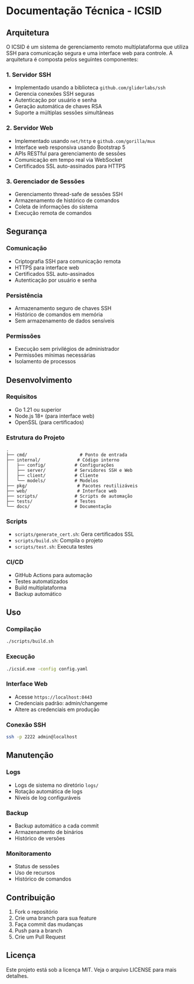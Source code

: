 # Documentação Técnica - ICSID

## Arquitetura

O ICSID é um sistema de gerenciamento remoto multiplataforma que utiliza SSH para comunicação segura e uma interface web para controle. A arquitetura é composta pelos seguintes componentes:

### 1. Servidor SSH
- Implementado usando a biblioteca `github.com/gliderlabs/ssh`
- Gerencia conexões SSH seguras
- Autenticação por usuário e senha
- Geração automática de chaves RSA
- Suporte a múltiplas sessões simultâneas

### 2. Servidor Web
- Implementado usando `net/http` e `github.com/gorilla/mux`
- Interface web responsiva usando Bootstrap 5
- APIs RESTful para gerenciamento de sessões
- Comunicação em tempo real via WebSocket
- Certificados SSL auto-assinados para HTTPS

### 3. Gerenciador de Sessões
- Gerenciamento thread-safe de sessões SSH
- Armazenamento de histórico de comandos
- Coleta de informações do sistema
- Execução remota de comandos

## Segurança

### Comunicação
- Criptografia SSH para comunicação remota
- HTTPS para interface web
- Certificados SSL auto-assinados
- Autenticação por usuário e senha

### Persistência
- Armazenamento seguro de chaves SSH
- Histórico de comandos em memória
- Sem armazenamento de dados sensíveis

### Permissões
- Execução sem privilégios de administrador
- Permissões mínimas necessárias
- Isolamento de processos

## Desenvolvimento

### Requisitos
- Go 1.21 ou superior
- Node.js 18+ (para interface web)
- OpenSSL (para certificados)

### Estrutura do Projeto
```
.
├── cmd/                    # Ponto de entrada
├── internal/              # Código interno
│   ├── config/           # Configurações
│   ├── server/           # Servidores SSH e Web
│   ├── client/           # Cliente
│   └── models/           # Modelos
├── pkg/                   # Pacotes reutilizáveis
├── web/                   # Interface web
├── scripts/              # Scripts de automação
├── tests/                # Testes
└── docs/                 # Documentação
```

### Scripts
- `scripts/generate_cert.sh`: Gera certificados SSL
- `scripts/build.sh`: Compila o projeto
- `scripts/test.sh`: Executa testes

### CI/CD
- GitHub Actions para automação
- Testes automatizados
- Build multiplataforma
- Backup automático

## Uso

### Compilação
```bash
./scripts/build.sh
```

### Execução
```bash
./icsid.exe -config config.yaml
```

### Interface Web
- Acesse `https://localhost:8443`
- Credenciais padrão: admin/changeme
- Altere as credenciais em produção

### Conexão SSH
```bash
ssh -p 2222 admin@localhost
```

## Manutenção

### Logs
- Logs de sistema no diretório `logs/`
- Rotação automática de logs
- Níveis de log configuráveis

### Backup
- Backup automático a cada commit
- Armazenamento de binários
- Histórico de versões

### Monitoramento
- Status de sessões
- Uso de recursos
- Histórico de comandos

## Contribuição

1. Fork o repositório
2. Crie uma branch para sua feature
3. Faça commit das mudanças
4. Push para a branch
5. Crie um Pull Request

## Licença

Este projeto está sob a licença MIT. Veja o arquivo LICENSE para mais detalhes. 